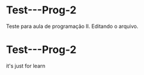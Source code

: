 Test---Prog-2
=============

Teste para aula de programação II. Editando o arquivo. 


Test---Prog-2
=============

it's just for learn 